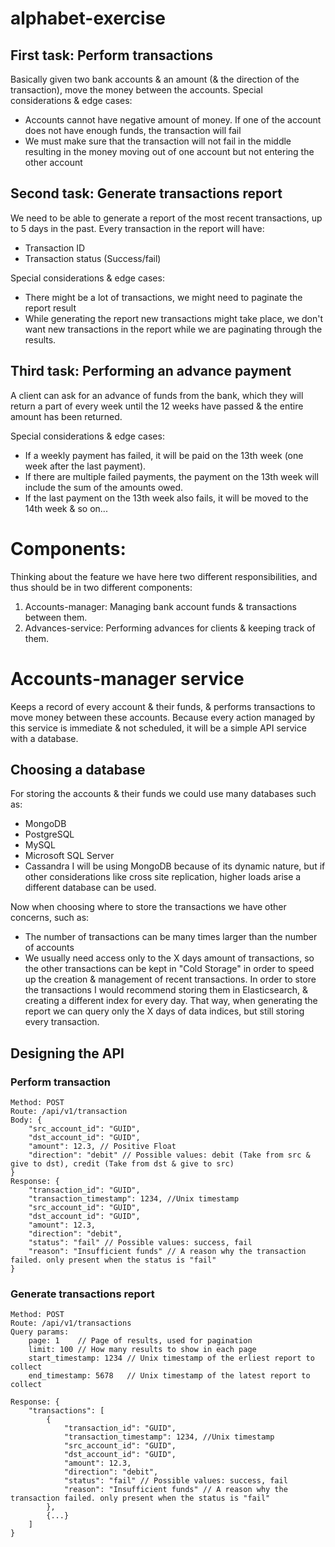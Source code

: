# alphabet-exercise

## First task: Perform transactions
Basically given two bank accounts & an amount (& the direction of the transaction), move the money between the accounts.
Special considerations & edge cases:
* Accounts cannot have negative amount of money. If one of the account does not have enough funds, the transaction will fail
* We must make sure that the transaction will not fail in the middle resulting in the money moving out of one account but not entering the other account

## Second task: Generate transactions report
We need to be able to generate a report of the most recent transactions, up to 5 days in the past.
Every transaction in the report will have:
* Transaction ID
* Transaction status (Success/fail)  

Special considerations & edge cases:
* There might be a lot of transactions, we might need to paginate the report result
* While generating the report new transactions might take place, we don't want new transactions in the report while we are paginating through the results.

## Third task: Performing an advance payment
A client can ask for an advance of funds from the bank, which they will return a part of every week until the 12 weeks have passed & the entire amount has been returned.

Special considerations & edge cases:
* If a weekly payment has failed, it will be paid on the 13th week (one week after the last payment).
* If there are multiple failed payments, the payment on the 13th week will include the sum of the amounts owed.
* If the last payment on the 13th week also fails, it will be moved to the 14th week & so on...

# Components:
Thinking about the feature we have here two different responsibilities, and thus should be in two different components:
1. Accounts-manager: Managing bank account funds & transactions between them.
2. Advances-service: Performing advances for clients & keeping track of them.

# Accounts-manager service
Keeps a record of every account & their funds, & performs transactions to move money between these accounts.
Because every action managed by this service is immediate & not scheduled, it will be a simple API service with a database.

## Choosing a database
For storing the accounts & their funds we could use many databases such as:
* MongoDB
* PostgreSQL
* MySQL
* Microsoft SQL Server
* Cassandra
I will be using MongoDB because of its dynamic nature, but if other considerations like cross site replication, higher loads arise a different database can be used.

Now when choosing where to store the transactions we have other concerns, such as:
* The number of transactions can be many times larger than the number of accounts
* We usually need access only to the X days amount of transactions, so the other transactions can be kept in "Cold Storage" in order to speed up the creation & management of recent transactions.
In order to store the transactions I would recommend storing them in Elasticsearch, & creating a different index for every day.
That way, when generating the report we can query only the X days of data indices, but still storing every transaction.

## Designing the API
### Perform transaction
```
Method: POST
Route: /api/v1/transaction
Body: {
    "src_account_id": "GUID",
    "dst_account_id": "GUID",
    "amount": 12.3, // Positive Float
    "direction": "debit" // Possible values: debit (Take from src & give to dst), credit (Take from dst & give to src)
}
Response: {
    "transaction_id": "GUID",
    "transaction_timestamp": 1234, //Unix timestamp
    "src_account_id": "GUID",
    "dst_account_id": "GUID",
    "amount": 12.3,
    "direction": "debit",
    "status": "fail" // Possible values: success, fail
    "reason": "Insufficient funds" // A reason why the transaction failed. only present when the status is "fail"
}
```
### Generate transactions report
```
Method: POST
Route: /api/v1/transactions
Query params:
    page: 1    // Page of results, used for pagination
    limit: 100 // How many results to show in each page
    start_timestamp: 1234 // Unix timestamp of the erliest report to collect
    end_timestamp: 5678   // Unix timestamp of the latest report to collect
    
Response: {
    "transactions": [
        {
            "transaction_id": "GUID",
            "transaction_timestamp": 1234, //Unix timestamp
            "src_account_id": "GUID",
            "dst_account_id": "GUID",
            "amount": 12.3,
            "direction": "debit",
            "status": "fail" // Possible values: success, fail
            "reason": "Insufficient funds" // A reason why the transaction failed. only present when the status is "fail"
        },
        {...}
    ]
}
```
